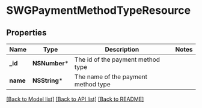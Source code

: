 # SWGPaymentMethodTypeResource

## Properties
Name | Type | Description | Notes
------------ | ------------- | ------------- | -------------
**_id** | **NSNumber*** | The id of the payment method type | 
**name** | **NSString*** | The name of the payment method type | 

[[Back to Model list]](../README.md#documentation-for-models) [[Back to API list]](../README.md#documentation-for-api-endpoints) [[Back to README]](../README.md)


